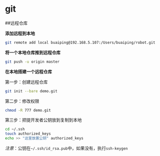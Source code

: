 # git

##远程仓库

**添加远程到本地**

```bash
git remote add local buaiping@192.168.5.107:/Users/buaiping/robot.git
```

**将一个本地仓库推到远程仓库**

```bash
git push -u origin master
```



**在本地搭建一个远程仓库**

第一步：创建远程仓库

```bash
git init --bare demo.git
```

第二步：修改权限

```bash
chmod -R 777 demo.git
```

第三步：把提开发者公钥放到复制到本地

```bash
cd ~/.ssh
touch authorized_keys
echo >> "这里放置公钥" authorized_keys
```

*注意*：公钥在`~/.ssh/id_rsa.pub`中，如果没有，执行`ssh-keygen`



